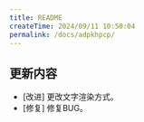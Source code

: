 ```yaml
---
title: README
createTime: 2024/09/11 10:50:04
permalink: /docs/adpkhpcp/
---
```

## 更新内容

* [改进] 更改文字渲染方式。
* [修复] 修复BUG。